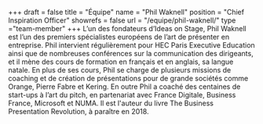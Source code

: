 +++
draft		= false
title		= "Équipe"
name		= "Phil Waknell"
position 	= "Chief Inspiration Officer"
showrefs	= false
url			= "/equipe/phil-waknell/"
type		="team-member"
+++
L’un des fondateurs d’Ideas on Stage, Phil Waknell est l’un des premiers spécialistes européens de l’art de présenter en entreprise. Phil intervient régulièrement pour HEC Paris Executive Education ainsi que de nombreuses conférences sur la communication des dirigeants, et il mène des cours de formation en français et en anglais, sa langue natale. En plus de ses cours, Phil se charge de plusieurs missions de coaching et de création de présentations pour de grande sociétés comme Orange, Pierre Fabre et Kering. En outre Phil a coaché des centaines de start-ups à l’art du pitch, en partenariat avec France Digitale, Business France, Microsoft et NUMA. Il est l'auteur du livre The Business Presentation Revolution, à paraître en 2018.